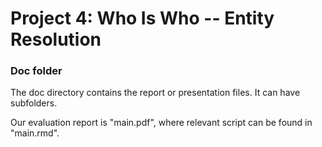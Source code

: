# Project 4: Who Is Who -- Entity Resolution

### Doc folder

The doc directory contains the report or presentation files. It can have subfolders.  

Our evaluation report is "main.pdf", where relevant script can be found in "main.rmd".